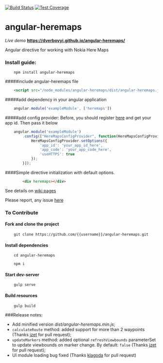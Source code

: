[![Build Status](https://travis-ci.org/dverbovyi/angular-heremaps.svg?branch=master)](https://travis-ci.org/dverbovyi/angular-heremaps) [![Test Coverage](https://codeclimate.com/github/dverbovyi/angular-heremaps/badges/coverage.svg)](https://codeclimate.com/github/dverbovyi/angular-heremaps/coverage)

# angular-heremaps
*Live demo* **https://dverbovyi.github.io/angular-heremaps/**

Angular directive for working with Nokia Here Maps

### Install guide:

        npm install angular-heremaps

#####include angular-heremaps file

```html
    <script src="/node_modules/angular-heremaps/dist/angular-heremaps.js" type="text/javascript"></script>
```
    
#####add dependency in your angular application

```javascript 
    angular.module('exampleModule', ['heremaps'])
```
        
#####add config provider:
Before, you should register [here](https://developer.here.com/plans/api/consumer-mapping) and get your app id. Then pass it below

```javascript
    angular.module('exampleModule')
        .config(["HereMapsConfigProvider", function(HereMapsConfigProvider) {
            HereMapsConfigProvider.setOptions({
                'app_id': 'your_app_id_here',
                'app_code': 'your_app_code_here',
                'useHTTPS': true
            });
        }]);
```

####Simple directive initialization with default options.

```html
        <div heremaps></div>
```

See details on [wiki pages](https://github.com/dverbovyi/angular-heremaps/wiki)

Please report, any issue [here](https://github.com/dverbovyi/angular-heremaps/issues)


### To Contribute

#### Fork and clone the project
        git clone https://github.com/{{username}}/angular-heremaps.git

#### Install dependencies
        cd angular-heremaps

        npm i

#### Start dev-server

        gulp serve

#### Build resources

        gulp build
      

###Release notes:
* Add minified version *dist/angular-heremaps.min.js*;
* `calculateRoute` method: added support for more than 2 waypoints (Thanks [jzet](https://github.com/jzet) for pull request); 
* `updateMarkers` method: added optional `refreshViewbounds` parameterSet to update viewbounds on marker change. By default: `false` (Thanks [jzet](https://github.com/jzet) for pull request);
* UI module loading bug fixed (Thanks [klagoda](https://github.com/klagoda) for pull request)